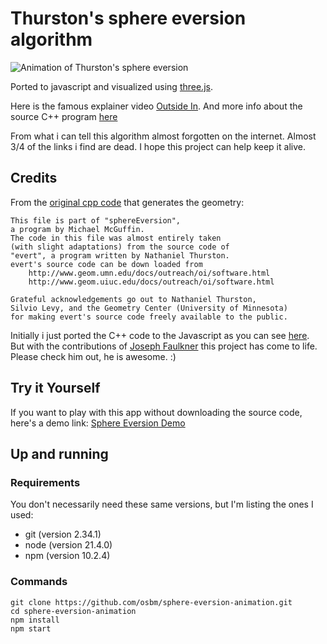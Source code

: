 
# Thurston's sphere eversion algorithm

![Animation of Thurston's sphere eversion](thurstons-sphere-eversion.gif)


Ported to javascript and visualized using [three.js](https://threejs.org/).

Here is the famous explainer video [Outside In](https://www.youtube.com/watch?v=wO61D9x6lNY). And more info about the source C++ program [here](https://profs.etsmtl.ca/mmcguffin/eversion/)

From what i can tell this algorithm almost forgotten on the internet. Almost 3/4 of the links i find are dead. I hope this project can help keep it alive.

## Credits

From the [original cpp code](https://github.com/osbm/sphereEversion-0.4-src/blob/main/generateGeometry.cpp#L2-L13) that generates the geometry:

```
This file is part of "sphereEversion",
a program by Michael McGuffin.
The code in this file was almost entirely taken
(with slight adaptations) from the source code of
"evert", a program written by Nathaniel Thurston.
evert's source code can be down loaded from
    http://www.geom.umn.edu/docs/outreach/oi/software.html
    http://www.geom.uiuc.edu/docs/outreach/oi/software.html

Grateful acknowledgements go out to Nathaniel Thurston,
Silvio Levy, and the Geometry Center (University of Minnesota)
for making evert's source code freely available to the public.
```

Initially i just ported the C++ code to the Javascript as you can see [here](https://github.com/osbm/sphere-eversion-animation/tree/basic_version). But with the contributions of [Joseph Faulkner](https://github.com/josephmfaulkner) this project has come to life. Please check him out, he is awesome. :)

## Try it Yourself

If you want to play with this app without downloading the source code, here's a demo link:  [Sphere Eversion Demo](https://osmanbayram.com/sphere-eversion-animation/)

## Up and running

### Requirements
You don't necessarily need these same versions, but I'm listing the ones I used:
- git (version 2.34.1)
- node (version 21.4.0)
- npm (version 10.2.4)

### Commands

```
git clone https://github.com/osbm/sphere-eversion-animation.git
cd sphere-eversion-animation
npm install
npm start
```
